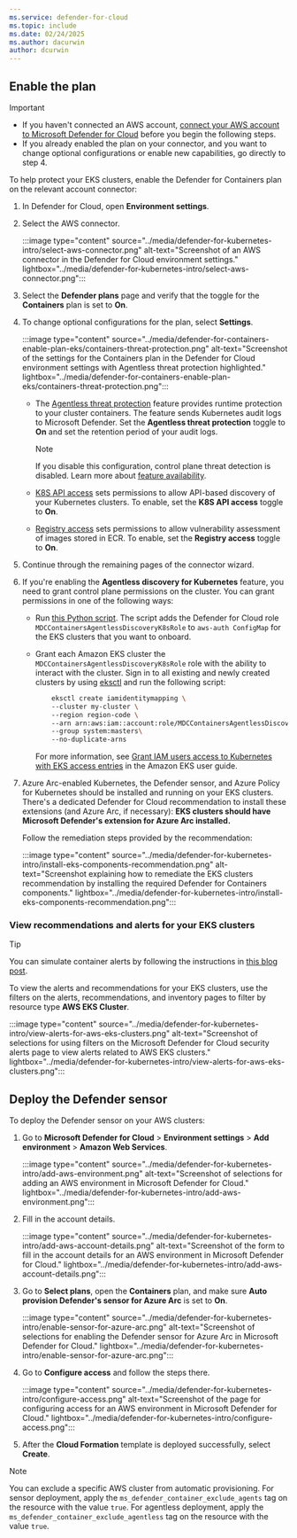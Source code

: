 ```yaml
---
ms.service: defender-for-cloud
ms.topic: include
ms.date: 02/24/2025
ms.author: dacurwin
author: dcurwin
---
```


## Enable the plan

> [!IMPORTANT]
>
> - If you haven't connected an AWS account, [connect your AWS account to Microsoft Defender for Cloud](../tutorial-enable-container-aws.md) before you begin the following steps.
> - If you already enabled the plan on your connector, and you want to change optional configurations or enable new capabilities, go directly to step 4.

To help protect your EKS clusters, enable the Defender for Containers plan on the relevant account connector:

1. In Defender for Cloud, open **Environment settings**.

1. Select the AWS connector.

    :::image type="content" source="../media/defender-for-kubernetes-intro/select-aws-connector.png" alt-text="Screenshot of an AWS connector in the Defender for Cloud environment settings." lightbox="../media/defender-for-kubernetes-intro/select-aws-connector.png":::

1. Select the **Defender plans** page and verify that the toggle for the **Containers** plan is set to **On**.

1. To change optional configurations for the plan, select **Settings**.

    :::image type="content" source="../media/defender-for-containers-enable-plan-eks/containers-threat-protection.png" alt-text="Screenshot of the settings for the Containers plan in the Defender for Cloud environment settings with Agentless threat protection highlighted." lightbox="../media/defender-for-containers-enable-plan-eks/containers-threat-protection.png":::

    - The [Agentless threat protection](../defender-for-containers-introduction.md#run-time-protection-for-kubernetes-nodes-and-clusters) feature provides runtime protection to your cluster containers. The feature sends Kubernetes audit logs to Microsoft Defender. Set the **Agentless threat protection** toggle to **On** and set the retention period of your audit logs.

        > [!NOTE]
        > If you disable this configuration, control plane threat detection is disabled. Learn more about [feature availability](../supported-machines-endpoint-solutions-clouds-containers.md).

    - [K8S API access](../defender-for-containers-architecture.md#how-does-agentless-discovery-for-kubernetes-in-aws-work) sets permissions to allow API-based discovery of your Kubernetes clusters. To enable, set the **K8S API access** toggle to **On**.
    - [Registry access](../agentless-vulnerability-assessment-aws.md) sets permissions to allow vulnerability assessment of images stored in ECR. To enable, set the **Registry access** toggle to **On**.

1. Continue through the remaining pages of the connector wizard.

1. If you're enabling the **Agentless discovery for Kubernetes** feature, you need to grant control plane permissions on the cluster. You can grant permissions in one of the following ways:

    - Run [this Python script](https://github.com/Azure/Microsoft-Defender-for-Cloud/blob/main/Onboarding/AWS/ReadMe.md). The script adds the Defender for Cloud role `MDCContainersAgentlessDiscoveryK8sRole` to `aws-auth ConfigMap` for the EKS clusters that you want to onboard.
    - Grant each Amazon EKS cluster the `MDCContainersAgentlessDiscoveryK8sRole` role with the ability to interact with the cluster. Sign in to all existing and newly created clusters by using [eksctl](https://docs.aws.amazon.com/eks/latest/userguide/getting-started-eksctl.html) and run the following script:

      ```bash
          eksctl create iamidentitymapping \ 
          --cluster my-cluster \ 
          --region region-code \ 
          --arn arn:aws:iam::account:role/MDCContainersAgentlessDiscoveryK8sRole \ 
          --group system:masters\ 
          --no-duplicate-arns
      ```

      For more information, see [Grant IAM users access to Kubernetes with EKS access entries](https://docs.aws.amazon.com/eks/latest/userguide/access-entries.html) in the Amazon EKS user guide.

1. Azure Arc-enabled Kubernetes, the Defender sensor, and Azure Policy for Kubernetes should be installed and running on your EKS clusters. There's a dedicated Defender for Cloud recommendation to install these extensions (and Azure Arc, if necessary): **EKS clusters should have Microsoft Defender's extension for Azure Arc installed.**
 
    Follow the remediation steps provided by the recommendation:
    
    :::image type="content" source="../media/defender-for-kubernetes-intro/install-eks-components-recommendation.png" alt-text="Screenshot explaining how to remediate the EKS clusters recommendation by installing the required Defender for Containers components." lightbox="../media/defender-for-kubernetes-intro/install-eks-components-recommendation.png":::

### View recommendations and alerts for your EKS clusters

> [!TIP]
> You can simulate container alerts by following the instructions in [this blog post](https://techcommunity.microsoft.com/t5/azure-security-center/how-to-demonstrate-the-new-containers-features-in-azure-security/ba-p/1011270).

To view the alerts and recommendations for your EKS clusters, use the filters on the alerts, recommendations, and inventory pages to filter by resource type **AWS EKS Cluster**.

:::image type="content" source="../media/defender-for-kubernetes-intro/view-alerts-for-aws-eks-clusters.png" alt-text="Screenshot of selections for using filters on the Microsoft Defender for Cloud security alerts page to view alerts related to AWS EKS clusters." lightbox="../media/defender-for-kubernetes-intro/view-alerts-for-aws-eks-clusters.png":::

## Deploy the Defender sensor

To deploy the Defender sensor on your AWS clusters:

1. Go to **Microsoft Defender for Cloud** > **Environment settings** > **Add environment** > **Amazon Web Services**.

    :::image type="content" source="../media/defender-for-kubernetes-intro/add-aws-environment.png" alt-text="Screenshot of selections for adding an AWS environment in Microsoft Defender for Cloud." lightbox="../media/defender-for-kubernetes-intro/add-aws-environment.png":::

1. Fill in the account details.

    :::image type="content" source="../media/defender-for-kubernetes-intro/add-aws-account-details.png" alt-text="Screenshot of the form to fill in the account details for an AWS environment in Microsoft Defender for Cloud." lightbox="../media/defender-for-kubernetes-intro/add-aws-account-details.png":::

1. Go  to **Select plans**, open the **Containers** plan, and make sure **Auto provision Defender's sensor for Azure Arc** is set to **On**.

    :::image type="content" source="../media/defender-for-kubernetes-intro/enable-sensor-for-azure-arc.png" alt-text="Screenshot of selections for enabling the Defender sensor for Azure Arc in Microsoft Defender for Cloud." lightbox="../media/defender-for-kubernetes-intro/enable-sensor-for-azure-arc.png":::

1. Go to **Configure access** and follow the steps there.

    :::image type="content" source="../media/defender-for-kubernetes-intro/configure-access.png" alt-text="Screenshot of the page for configuring access for an AWS environment in Microsoft Defender for Cloud." lightbox="../media/defender-for-kubernetes-intro/configure-access.png":::

1. After the **Cloud Formation** template is deployed successfully, select **Create**.

> [!NOTE]
> You can exclude a specific AWS cluster from automatic provisioning. For sensor deployment, apply the `ms_defender_container_exclude_agents` tag on the resource with the value `true`. For agentless deployment, apply the `ms_defender_container_exclude_agentless` tag on the resource with the value `true`.
